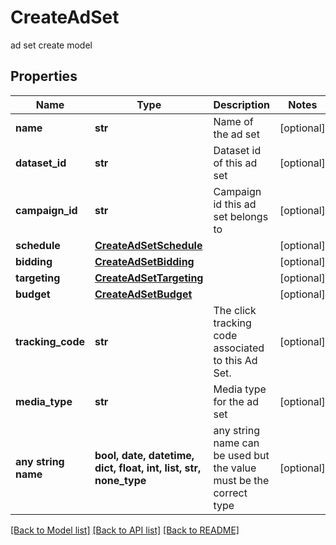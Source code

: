 # CreateAdSet

ad set create model

## Properties
Name | Type | Description | Notes
------------ | ------------- | ------------- | -------------
**name** | **str** | Name of the ad set | [optional] 
**dataset_id** | **str** | Dataset id of this ad set | [optional] 
**campaign_id** | **str** | Campaign id this ad set belongs to | [optional] 
**schedule** | [**CreateAdSetSchedule**](CreateAdSetSchedule.md) |  | [optional] 
**bidding** | [**CreateAdSetBidding**](CreateAdSetBidding.md) |  | [optional] 
**targeting** | [**CreateAdSetTargeting**](CreateAdSetTargeting.md) |  | [optional] 
**budget** | [**CreateAdSetBudget**](CreateAdSetBudget.md) |  | [optional] 
**tracking_code** | **str** | The click tracking code associated to this Ad Set. | [optional] 
**media_type** | **str** | Media type for the ad set | [optional] 
**any string name** | **bool, date, datetime, dict, float, int, list, str, none_type** | any string name can be used but the value must be the correct type | [optional]

[[Back to Model list]](../README.md#documentation-for-models) [[Back to API list]](../README.md#documentation-for-api-endpoints) [[Back to README]](../README.md)


